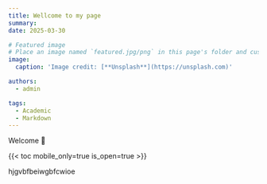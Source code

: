 ```yaml
---
title: Wellcome to my page
summary: 
date: 2025-03-30

# Featured image
# Place an image named `featured.jpg/png` in this page's folder and customize its options here.
image:
  caption: 'Image credit: [**Unsplash**](https://unsplash.com)'

authors:
  - admin

tags:
  - Academic
  - Markdown
---
```


Welcome 👋

{{< toc mobile_only=true is_open=true >}}

hjgvbfbeiwgbfcwioe
